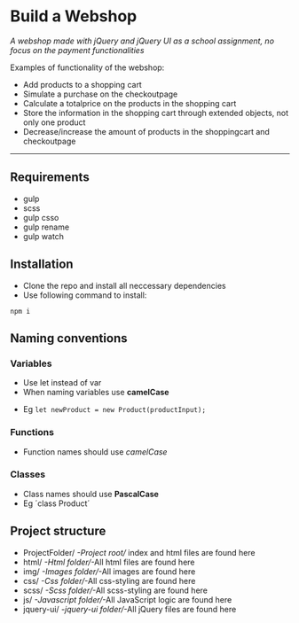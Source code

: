 # Build a Webshop

_A webshop made with jQuery and jQuery UI as a school assignment, no focus on the payment functionalities_

Examples of functionality of the webshop:

- Add products to a shopping cart
- Simulate a purchase on the checkoutpage
- Calculate a totalprice on the products in the shopping cart
- Store the information in the shopping cart through extended objects, not only one product
- Decrease/increase the amount of products in the shoppingcart and checkoutpage

---


## Requirements
- gulp
- scss
- gulp csso
- gulp rename
- gulp watch

## Installation
- Clone the repo and install all neccessary dependencies
- Use following command to install:

```
npm i

```

## Naming conventions

### Variables

- Use let instead of var
- When naming variables use **camelCase**

* Eg `let newProduct = new Product(productInput);`

### Functions

- Function names should use _camelCase_

### Classes

- Class names should use **PascalCase**
- Eg ´class Product´

## Project structure

- ProjectFolder/ _-Project root/_ index and html files are found here
- html/ _-Html folder/_-All html files are found here
- img/ _-Images folder/_-All images are found here
- css/ _-Css folder/_-All css-styling are found here
- scss/ _-Scss folder/_-All scss-styling are found here
- js/ _-Javascript folder/_-All JavaScript logic are found here
- jquery-ui/ _-jquery-ui folder/_-All jQuery files are found here
